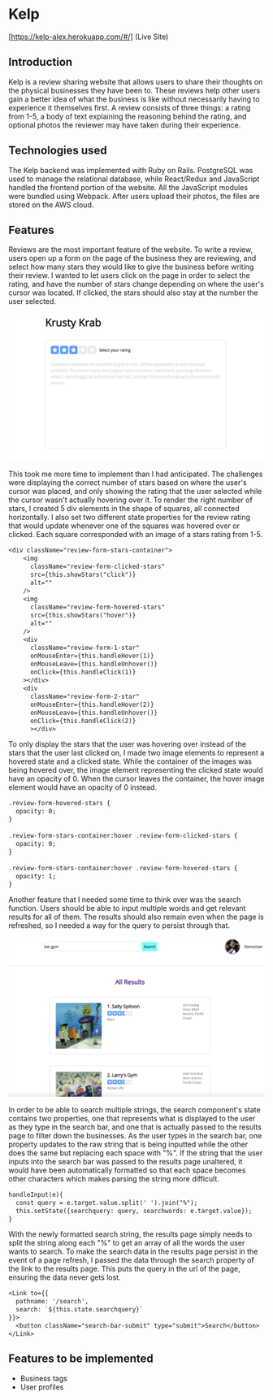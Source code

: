 # Kelp

[https://kelp-alex.herokuapp.com/#/] (Live Site)

## Introduction

Kelp is a review sharing website that allows users to share their thoughts on the physical businesses they have been to. These reviews help other users gain a better idea of what the business is like without necessarily having to experience it themselves first. A review consists of three things: a rating from 1-5, a body of text explaining the reasoning behind the rating, and optional photos the reviewer may have taken during their experience.


## Technologies used

The Kelp backend was implemented with Ruby on Rails. PostgreSQL was used to manage the relational database, while React/Redux and JavaScript handled the frontend portion of the website. All the JavaScript modules were bundled using Webpack. After users upload their photos, the files are stored on the AWS cloud.


## Features

Reviews are the most important feature of the website. To write a review, users open up a form on the page of the business they are reviewing, and select how many stars they would like to give the business before writing their review. I wanted to let users click on the page in order to select the rating, and have the number of stars change depending on where the user's cursor was located. If clicked, the stars should also stay at the number the user selected.

![Review](./app/assets/images/review.png?raw=true "Review Form")

This took me more time to implement than I had anticipated. The challenges were displaying the correct number of stars based on where the user's cursor was placed, and only showing the rating that the user selected while the cursor wasn't actually hovering over it. To render the right number of stars, I created 5 div elements in the shape of squares, all connected horizontally. I also set two different state properties for the review rating that would update whenever one of the squares was hovered over or clicked. Each square corresponded with an image of a stars rating from 1-5. 

```
<div className="review-form-stars-container">
    <img
      className="review-form-clicked-stars"
      src={this.showStars("click")}
      alt=""
    />
    <img
      className="review-form-hovered-stars"
      src={this.showStars("hover")}
      alt=""
    />
    <div
      className="review-form-1-star"
      onMouseEnter={this.handleHover(1)}
      onMouseLeave={this.handleUnhover()}
      onClick={this.handleClick(1)}
    ></div>
    <div
      className="review-form-2-star"
      onMouseEnter={this.handleHover(2)}
      onMouseLeave={this.handleUnhover()}
      onClick={this.handleClick(2)}
      ></div>
```

To only display the stars that the user was hovering over instead of the stars that the user last clicked on, I made two image elements to represent a hovered state and a clicked state. While the container of the images was being hovered over, the image element representing the clicked state would have an opacity of 0. When the cursor leaves the container, the hover image element would have an opacity of 0 instead.

```
.review-form-hovered-stars {
  opacity: 0;
}

.review-form-stars-container:hover .review-form-clicked-stars {
  opacity: 0;
}

.review-form-stars-container:hover .review-form-hovered-stars {
  opacity: 1;
}
```

Another feature that I needed some time to think over was the search function. Users should be able to input multiple words and get relevant results for all of them. The results should also remain even when the page is refreshed, so I needed a way for the query to persist through that. 

![Search](./app/assets/images/search.png?raw=true "Search Results")

In order to be able to search multiple strings, the search component's state contains two properties, one that represents what is displayed to the user as they type in the search bar, and one that is actually passed to the results page to filter down the businesses. As the user types in the search bar, one property updates to the raw string that is being inputted while the other does the same but replacing each space with "%". If the string that the user inputs into the search bar was passed to the results page unaltered, it would have been automatically formatted so that each space becomes other characters which makes parsing the string more difficult. 

```
handleInput(e){
  const query = e.target.value.split(' ').join("%");
  this.setState({searchquery: query, searchwords: e.target.value});
}
```

With the newly formatted search string, the results page simply needs to split the string along each "%" to get an array of all the words the user wants to search. To make the search data in the results page persist in the event of a page refresh, I passed the data through the search property of the link to the results page. This puts the query in the url of the page, ensuring the data never gets lost.

```
<Link to={{
  pathname: '/search',
  search: `${this.state.searchquery}`
}}>
  <button className="search-bar-submit" type="submit">Search</button>
</Link>
```

## Features to be implemented
* Business tags
* User profiles